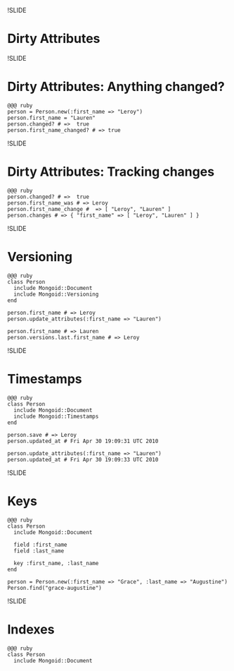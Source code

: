 !SLIDE

# Dirty Attributes

!SLIDE

# Dirty Attributes: Anything changed?

    @@@ ruby
    person = Person.new(:first_name => "Leroy")
    person.first_name = "Lauren"
    person.changed? # =>  true
    person.first_name_changed? # => true

!SLIDE

# Dirty Attributes: Tracking changes

    @@@ ruby
    person.changed? # =>  true
    person.first_name_was # => Leroy
    person.first_name_change #  => [ "Leroy", "Lauren" ]
    person.changes # => { "first_name" => [ "Leroy", "Lauren" ] }

!SLIDE

# Versioning

    @@@ ruby
    class Person
      include Mongoid::Document
      include Mongoid::Versioning
    end

    person.first_name # => Leroy
    person.update_attributes(:first_name => "Lauren")

    person.first_name # => Lauren
    person.versions.last.first_name # => Leroy

!SLIDE

# Timestamps

    @@@ ruby
    class Person
      include Mongoid::Document
      include Mongoid::Timestamps
    end

    person.save # => Leroy
    person.updated_at # Fri Apr 30 19:09:31 UTC 2010

    person.update_attributes(:first_name => "Lauren")
    person.updated_at # Fri Apr 30 19:09:33 UTC 2010

!SLIDE

# Keys

    @@@ ruby
    class Person
      include Mongoid::Document

      field :first_name
      field :last_name

      key :first_name, :last_name
    end

    person = Person.new(:first_name => "Grace", :last_name => "Augustine")
    Person.find("grace-augustine")

!SLIDE

# Indexes

    @@@ ruby
    class Person
      include Mongoid::Document


